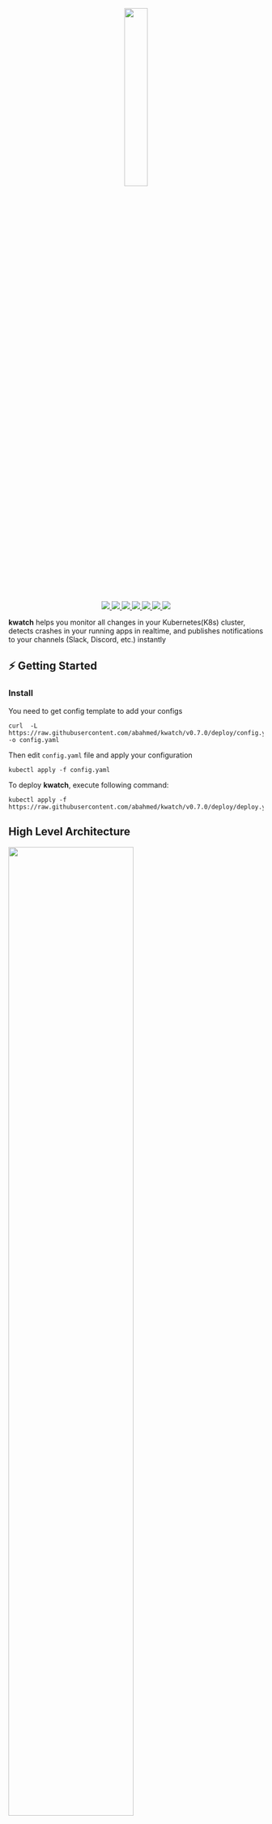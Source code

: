 <p align="center">
  <a href="https://kwatch.dev">
    <img src="./assets/logo.png" width="30%"/>
  </a>
  <br />
  <a href="https://kwatch.dev">
    <img src="https://img.shields.io/badge/%F0%9F%92%A1%20kwatch-website-00ACD7.svg" />
  </a>
  <a href="https://godoc.org/github.com/abahmed/kwatch">
    <img src="https://godoc.org/github.com/abahmed/kwatch?status.png" />
  </a>
  <a href="https://github.com/abahmed/kwatch/actions/workflows/check.yaml">
    <img src="https://github.com/abahmed/kwatch/workflows/Check/badge.svg?branch=main" />
  </a>
  <a href="https://goreportcard.com/report/github.com/abahmed/kwatch">
    <img src="https://goreportcard.com/badge/github.com/abahmed/kwatch" />
  </a>
  <a href="https://codecov.io/gh/abahmed/kwatch">
    <img src="https://codecov.io/gh/abahmed/kwatch/branch/main/graph/badge.svg?token=ZMCU75JJO7"/>
  </a>
  <a href="https://github.com/abahmed/kwatch/releases/latest">
    <img src="https://img.shields.io/github/v/release/abahmed/kwatch?label=kwatch" />
  </a>
  <a href="https://discord.gg/kzJszdKmJ7">
    <img src="https://img.shields.io/discord/911647396918870036?label=Discord&logo=discord">
  </a>
</p>

**kwatch** helps you monitor all changes in your Kubernetes(K8s) cluster, detects crashes in your running apps in realtime, and publishes notifications to your channels (Slack, Discord, etc.) instantly

## ⚡️ Getting Started

### Install

You need to get config template to add your configs

```shell
curl  -L https://raw.githubusercontent.com/abahmed/kwatch/v0.7.0/deploy/config.yaml -o config.yaml
```

Then edit `config.yaml` file and apply your configuration

```shell
kubectl apply -f config.yaml
```

To deploy **kwatch**, execute following command:

```shell
kubectl apply -f https://raw.githubusercontent.com/abahmed/kwatch/v0.7.0/deploy/deploy.yaml
```

## High Level Architecture

<p>
 <img src="./assets/highlevelarchitecture.png" width="70%"/>
</p>

| Point                            | URL                                                                               |
|:---------------------------------|:--------------------------------------------------------------------------------- |
| `4.1`                            | <https://github.com/abahmed/kwatch/blob/main/main.go#L18>                           |
| `5.1.`                           | <https://github.com/abahmed/kwatch/blob/main/main.go#L21> / 24                      |
| `6.1.`                           | <https://github.com/abahmed/kwatch/blob/main/main.go#L36>                           |
| `7.0.`                           | <https://github.com/abahmed/kwatch/blob/main/main.go#L40>                           |
| `7.1.`                           | <https://github.com/abahmed/kwatch/blob/main/upgrader/upgrader.go#L16>              |
| `8.1.&8.2`                       | <https://github.com/abahmed/kwatch/blob/main/main.go#L46> / 52                      |
| `8.3.`                           | <https://github.com/abahmed/kwatch/blob/main/main.go#L53>                           |
| `9.0.`                           | <https://github.com/abahmed/kwatch/blob/main/main.go#L58>                           |
| `9.1.`                           | <https://github.com/abahmed/kwatch/blob/main/controller/start.go#L20>               |
| `9.2.`                           | <https://github.com/abahmed/kwatch/blob/main/controller/controller.go#L37>          |
| `9.3.`                           | <https://github.com/abahmed/kwatch/blob/main/controller/controller.go>              |
| `9.4.`                           | <https://github.com/abahmed/kwatch/tree/main/provider>                              |

## Configuration

### General

| Parameter                      | Description   |
|:-------------------------------|:-----------------------|
| `maxRecentLogLines`            | Optional Max tail log lines in messages, if it's not provided it will get all log lines |
| `namespaces`                   | Optional comma separated list of namespaces that you want to watch or forbid, if it's not provided it will watch all namespaces. If you want to forbid a namespace, configure it with `!<namespace name>`. You can either set forbidden namespaces or allowed, not both. |
| `reasons`                      | Optional comma separated list of reasons that you want to watch or forbid, if it's not provided it will watch all reasons. If you want to forbid a reason, configure it with `!<reason>`. You can either set forbidden reasons or allowed, not both.                     |
| `ignoreFailedGracefulShutdown` | If set to true, containers which are forcefully killed during shutdown (as their graceful shutdown failed) are not reported as error     |
| `ignoreContainerNames`         | Optional comma separated list of container names to ignore    |

### App

| Parameter                     | Description                                 |
|:------------------------------|:------------------------------------------- |
| `app.proxyURL` | used in outgoing http(s) requests except Kubernetes requests to cluster optionally |
| `app.clusterName` | used in notifications to indicate which cluster has issue |

### Upgrader

| Parameter                     | Description                                 |
|:------------------------------|:------------------------------------------- |
| `upgrader.disableUpdateCheck` | If set to true, does not check for and notify about kwatch updates |

### PVC Monitor

| Parameter                    | Description                                 |
|:-----------------------------|:------------------------------------------- |
| `pvcMonitor.enabled`         | to enable or disable this module (default: true) |
| `pvcMonitor.interval`        | the frequency (in minutes) to check pvc usage in the cluster  (default: 15) |
| `pvcMonitor.threshold`       | the percentage of accepted pvc usage. if current usage exceeds this value, it will send a notification (default: 80) |

### Alerts

#### Slack

<p>
  <img src="./assets/slack.png" width="30%"/>
</p>

If you want to enable Slack, provide the webhook with optional text and title

| Parameter                        | Description                                 |
|:---------------------------------|:------------------------------------------- |
| `alert.slack.webhook`            | Slack webhook URL                           |
| `alert.slack.channel`            | Used by legacy webhooks to send messages to specific channel instead of default one |
| `alert.slack.title`              | Customized title in slack message           |
| `alert.slack.text`               | Customized text in slack message            |

#### Discord

<p>
  <img src="./assets/discord.png" width="30%"/>
</p>

If you want to enable Discord, provide the webhook with optional text and title

| Parameter                        | Description                                 |
|:---------------------------------|:------------------------------------------- |
| `alert.discord.webhook`          | Discord webhook URL                         |
| `alert.discord.title`            | Customized title in discord message         |
| `alert.discord.text`             | Customized text in discord message          |

#### Email

<p>
  <img src="./assets/email.png" width="50%"/>
</p>

If you want to enable Email, provide the from and to emails with host and the port

| Parameter                        | Description                                 |
|:---------------------------------|:------------------------------------------- |
| `alert.email.from`               | From email                                  |
| `alert.email.password`           | From email Password                         |
| `alert.email.host`               | provide the host                            |
| `alert.email.port`               | provide the port                            |
| `alert.email.to`                 | the receiver email                          |

#### PagerDuty

<p>
  <img src="./assets/pagerduty.png" width="50%"/>
</p>

If you want to enable PagerDuty, provide the integration key

| Parameter                        | Description                                 |
|:---------------------------------|:------------------------------------------- |
| `alert.pagerduty.integrationKey` | PagerDuty integration key [more info](https://support.pagerduty.com/docs/services-and-integrations) |

#### Telegram

<p>
  <img src="./assets/telegram.png" width="50%"/>
</p>

If you want to enable Telegram, provide a valid token and the chat Id.

| Parameter                        | Description                                     |
|:---------------------------------|:------------------------------------------------|
| `alert.telegram.token`           | Telegram token                                  |
| `alert.telegram.chatId`          | Telegram chat id                                |

#### Microsoft Teams

<p>
  <img src="./assets/teams.png" width="50%"/>
</p>

If you want to enable Microsoft Teams, provide the channel webhook.

| Parameter                        | Description                                     |
|:---------------------------------|:------------------------------------------------|
| `alert.teams.webhook`            |  webhook Microsoft team                         |
| `alert.teams.title`              | Customized title in Microsoft teams message     |
| `alert.teams.text`              | Customized title in Microsoft teams message     |

#### Rocket Chat

<p>
  <img src="./assets/rocketchat.png" width="50%"/>
</p>

If you want to enable Rocket Chat, provide the webhook with optional text

| Parameter                  | Description                            |
|:---------------------------|:---------------------------------------|
| `alert.rocketchat.webhook` | Rocket Chat webhook URL                |
| `alert.rocketchat.text`    | Customized text in rocket chat message |

#### Mattermost

<p>
  <img src="./assets/mattermost.png" width="45%"/>
</p>

If you want to enable Mattermost, provide the webhook with optional text and title

| Parameter                             | Description                               |
|:--------------------------------------|:----------------------------------------- |
| `alert.mattermost.webhook`            | Mattermost webhook URL                    |
| `alert.mattermost.title`              | Customized title in Mattermost message    |
| `alert.mattermost.text`               | Customized text in Mattermost message     |

#### Opsgenie

<p>
  <img src="./assets/opsgenie.png" width="45%"/>
</p>

If you want to enable Opsgenie, provide the API key with optional text and title

| Parameter                             | Description                             |
|:--------------------------------------|:--------------------------------------- |
| `alert.opsgenie.apiKey`               | Opsgenie API Key                        |
| `alert.opsgenie.title`                | Customized title in Opsgenie message    |
| `alert.opsgenie.text`                 | Customized text in Opsgenie message     |

#### Matrix

<p>
  <img src="./assets/matrix.png" width="45%"/>
</p>

If you want to enable Matrix, provide homeServer, accessToken and internalRoomID
with optional text and title

| Parameter                           | Description                            |
|:------------------------------------|:-------------------------------------- |
| `alert.matrix.homeServer`           | HomeServer URL                         |
| `alert.matrix.accessToken`          | Account access token                   |
| `alert.matrix.internalRoomID`       | Internal room ID                       |
| `alert.matrix.title`                | Customized title in message            |
| `alert.matrix.text`                 | Customized text in message             |

#### DingTalk

If you want to enable DingTalk, provide accessToken with optional secret and
title

| Parameter                           | Description                            |
|:------------------------------------|:-------------------------------------- |
| `alert.dingtalk.accessToken`        | Chat access token                      |
| `alert.dingtalk.secret`             | Optional secret used to sign requests  |
| `alert.dingtalk.title`              | Customized title in message            |

#### FeiShu

<p>
  <img src="./assets/feishu.png" width="45%"/>
</p>
If you want to enable FeiShu, provide accessToken with optional secret and
title

| Parameter                | Description                 |
|:-------------------------|:----------------------------|
| `alert.feishu.webhook`   | FeiShu bot webhook URL      |
| `alert.feishu.title`     | Customized title in message |

### Cleanup

```shell
kubectl delete -f https://raw.githubusercontent.com/abahmed/kwatch/v0.7.0/deploy/config.yaml
kubectl delete -f https://raw.githubusercontent.com/abahmed/kwatch/v0.7.0/deploy/deploy.yaml
```

## 👍 Contribute & Support

+ Add a [GitHub Star](https://github.com/abahmed/kwatch/stargazers)
+ [Suggest new features, ideas and optimizations](https://github.com/abahmed/kwatch/issues)
+ [Report issues](https://github.com/abahmed/kwatch/issues)

## 🚀 Who uses kwatch?

**kwatch** is being used by multiple entities including, but not limited to

[<img src="./assets/users/trella.png"/>](https://www.trella.app)
[<img src="./assets/users/ibec-systems.svg" width="50%"/>](https://ibecsystems.com/en#/)
[<img src="./assets/users/justwatch.png" width="50%"/>](https://www.justwatch.com/us/talent)

If you want to add your entity, [open issue](https://github.com/abahmed/kwatch/issues) to add it

## 💻 Contributors

<a href="https://github.com/abahmed/kwatch/graphs/contributors">
  <img src="https://contributors-img.firebaseapp.com/image?repo=abahmed/kwatch" />
</a>

## ⭐️ Stargazers

<img src="https://starchart.cc/abahmed/kwatch.svg" alt="Stargazers over time" style="max-width: 100%">

## 👋 Get in touch

Feel free to chat with us on [Discord](https://discord.gg/kzJszdKmJ7) if you have questions, or suggestions

## ⚠️ License

kwatch is licensed under [MIT License](LICENSE)
